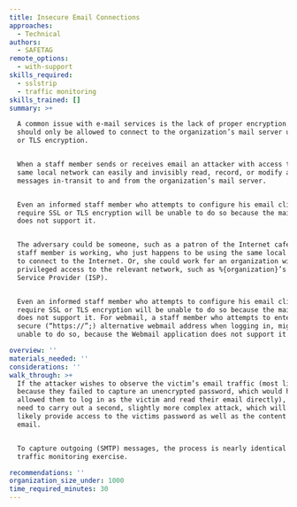 ```yaml
---
title: Insecure Email Connections
approaches:
  - Technical
authors:
  - SAFETAG
remote_options:
  - with-support
skills_required:
  - sslstrip
  - traffic monitoring
skills_trained: []
summary: >+

  A common issue with e-mail services is the lack of proper encryption. Staff
  should only be allowed to connect to the organization’s mail server using SSL
  or TLS encryption. 


  When a staff member sends or receives email an attacker with access to the
  same local network can easily and invisibly read, record, or modify all
  messages in-transit to and from the organization’s mail server.


  Even an informed staff member who attempts to configure his email client to
  require SSL or TLS encryption will be unable to do so because the mail server
  does not support it.


  The adversary could be someone, such as a patron of the Internet cafe where a
  staff member is working, who just happens to be using the same local network
  to connect to the Internet. Or, she could work for an organization with
  privileged access to the relevant network, such as %{organization}’s Internet
  Service Provider (ISP).


  Even an informed staff member who attempts to configure his email client to
  require SSL or TLS encryption will be unable to do so because the mail server
  does not support it. For webmail, a staff member who attempts to enter the
  secure (“https://”;) alternative webmail address when logging in, might be
  unable to do so, because the Webmail application does not support it.

overview: ''
materials_needed: ''
considerations: ''
walk_through: >+
  If the attacker wishes to observe the victim’s email traffic (most likely
  because they failed to capture an unencrypted password, which would have
  allowed them to log in as the victim and read their email directly), they may
  need to carry out a second, slightly more complex attack, which will also
  likely provide access to the victims password as well as the content of their
  email.


  To capture outgoing (SMTP) messages, the process is nearly identical to the
  traffic monitoring exercise.

recommendations: ''
organization_size_under: 1000
time_required_minutes: 30
---
```


